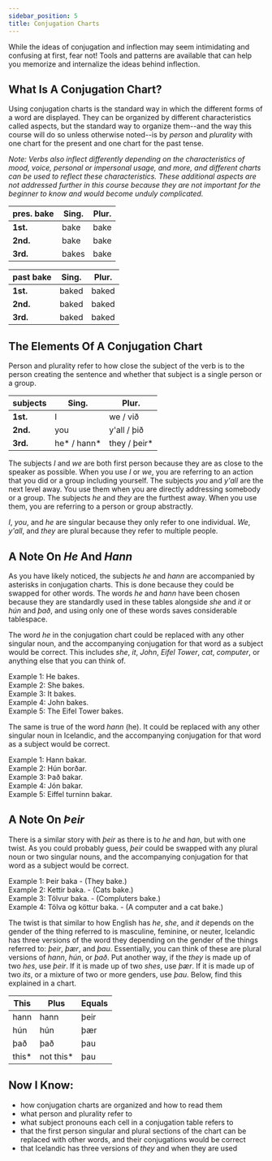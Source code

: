 ```yaml
---
sidebar_position: 5
title: Conjugation Charts
---
```


While the ideas of conjugation and inflection may seem intimidating and confusing at first, fear not! Tools and patterns are available that can help you memorize and internalize the ideas behind inflection. 

## What Is A Conjugation Chart?
Using conjugation charts is the standard way in which the different forms of a word are displayed. They can be organized by different characteristics called aspects, but the standard way to organize them--and the way this course will do so unless otherwise noted--is by *person* and *plurality* with one chart for the present and one chart for the past tense.  

*Note: Verbs also inflect differently depending on the characteristics of mood, voice, personal or impersonal usage, and more, and different charts can be used to reflect these characteristics. These additional aspects are not addressed further in this course because they are not important for the beginner to know and would become unduly complicated.* 

| pres. bake | **Sing.** | **Plur.** |
|------------|-----------|-----------|
| **1st.**   | bake      | bake      |
| **2nd.**   | bake      | bake      |
| **3rd.**   | bakes     | bake      |

| past bake | **Sing.** | **Plur.** |
|-----------|-----------|-----------|
| **1st.**  | baked     | baked     |
| **2nd.**  | baked     | baked     |
| **3rd.**  | baked     | baked     |

## The Elements Of A Conjugation Chart 
Person and plurality refer to how close the subject of the verb is to the person creating the sentence and whether that subject is a single person or a group. 

| subjects | **Sing.**  | **Plur.**   |
|----------|------------|-------------|
| **1st.** | I          | we / við    |
| **2nd.** | you        | y'all / þið |
| **3rd.** | he* / hann* | they / þeir* |

The subjects *I* and *we* are both first person because they are as close to the speaker as possible. When you use *I* or *we*, you are referring to an action that you did or a group including yourself. The subjects *you* and *y'all* are the next level away. You use them when you are directly addressing somebody or a group. The subjects *he* and *they* are the furthest away. When you use them, you are referring to a person or group abstractly. 

*I*, *you*, and *he* are singular because they only refer to one individual. *We*, *y'all*, and *they* are plural because they refer to multiple people. 

## A Note On *He* And *Hann* 
As you have likely noticed, the subjects *he* and *hann* are accompanied by asterisks in conjugation charts. This is done because they could be swapped for other words. The words *he* and *hann* have been chosen because they are standardly used in these tables alongside *she* and *it* or *hún* and *það*, and using only one of these words saves considerable tablespace. 

The word *he* in the conjugation chart could be replaced with any other singular noun, and the accompanying conjugation for that word as a subject would be correct. This includes *she*, *it*, *John*, *Eifel Tower*, *cat*, *computer*, or anything else that you can think of. 

Example 1: He bakes. \
Example 2: She bakes. \
Example 3: It bakes. \
Example 4: John bakes. \
Example 5: The Eifel Tower bakes. 

The same is true of the word *hann* (he). It could be replaced with any other singular noun in Icelandic, and the accompanying conjugation for that word as a subject would be correct.

Example 1: Hann bakar. \
Example 2: Hún borðar. \
Example 3: Það bakar. \
Example 4: Jón bakar. \
Example 5: Eiffel turninn bakar.

## A Note On *Þeir*
There is a similar story with *þeir* as there is to *he* and *han*, but with one twist. As you could probably guess, *þeir* could be swapped with any plural noun or two singular nouns, and the accompanying conjugation for that word as a subject would be correct. 

Example 1: Þeir baka - (They bake.) \
Example 2: Kettir baka. - (Cats bake.) \
Example 3: Tölvur baka. - (Compluters bake.) \
Example 4: Tölva og köttur baka. - (A computer and a cat bake.)

The twist is that similar to how English has *he*, *she*, and *it* depends on the gender of the thing referred to is masculine, feminine, or neuter, Icelandic has three versions of the word they depending on the gender of the things referred to: *þeir*, *þær*, and *þau*. Essentially, you can think of these are plural versions of *hann*, *hún*, or *það*. Put another way, if the *they* is made up of two *hes*, use *þeir*. If it is made up of two *shes*, use *þær*. If it is made up of two *its*, or a mixture of two or more genders, use *þau*. Below, find this explained in a chart. 

| This  | Plus      | Equals |
|-------|-----------|--------|
| hann  | hann      | þeir   |
| hún   | hún       | þær    |
| það   | það       | þau    |
| this* | not this* | þau    |

## Now I Know:
- how conjugation charts are organized and how to read them
- what person and plurality refer to
- what subject pronouns each cell in a conjugation table refers to
- that the first person singular and plural sections of the chart can be replaced with other words, and their conjugations would be correct
- that Icelandic has three versions of *they* and when they are used
